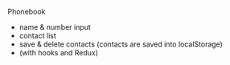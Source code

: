 Phonebook

- name & number input
- contact list
- save & delete contacts (contacts are saved into localStorage)
- (with hooks and Redux)
